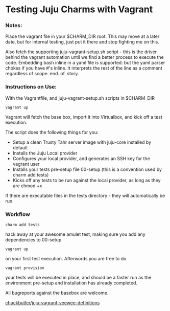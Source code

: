 # Testing Juju Charms with Vagrant

### Notes:

Place the vagrant file in your $CHARM_DIR root. This may move at a later date, but for internal testing, just put it there and stop fighting me on this.

Also fetch the supporting juju-vagrant-setup.sh script - this is the driver behind the vagrant automation until we find a better process to execute the code. Embedding bash inline in a yaml file is supported: but the yaml parser chokes if you have #'s inline. It interprets the rest of the line as a comment regardless of scope. end. of. story.


### Instructions on Use:

With the Vagrantfile, and juju-vagrant-setup.sh scripts in $CHARM_DIR

```
vagrant up
```

Vagrant will fetch the base box, import it into Virtualbox, and kick off a test execution. 

The script does the following things for you:
- Setup a clean Trusty Tahr server image with juju-core installed by default
- Installs the Juju Local provider
- Configures your local provider, and generates an SSH key for the vagrant user
- Installs your tests pre-setup file 00-setup (this is a convention used by charm add tests)
- Kicks off any tests to be run against the local provider, as long as they are chmod +x

If there are executable files in the tests directory - they will automatically be run.

### Workflow

```
charm add tests
```
hack away at your awesome amulet test, making sure you add any dependencies to 00-setup

```
vagrant up
``` 
on your first test execution. Afterwords you are free to do

```
vagrant provision
```
your tests will be executed in place, and should be a faster run as the environment pre-setup and installation has already completed.

All bugreports against the basebox are welcome.

[chuckbutler/juju-vagrant-veewee-definitions](https://github.com/chuckbutler/juju-vagrant-veewee-definitions/issues)